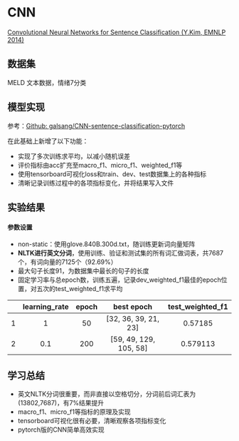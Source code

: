 # CNN

 [Convolutional Neural Networks for Sentence Classification (Y.Kim, EMNLP 2014)](http://www.aclweb.org/anthology/D14-1181)

## 数据集

MELD 文本数据，情绪7分类

## 模型实现

参考：[Github: galsang/CNN-sentence-classification-pytorch](https://github.com/galsang/CNN-sentence-classification-pytorch)

在此基础上新增了以下功能：

- 实现了多次训练求平均，以减小随机误差
- 评价指标由acc扩充至macro_f1、micro_f1、weighted_f1等
- 使用tensorboard可视化loss和train、dev、test数据集上的各种指标
- 清晰记录训练过程中的各项指标变化，并将结果写入文件

## 实验结果

#### 参数设置

- non-static：使用glove.840B.300d.txt，随训练更新词向量矩阵
- **NLTK进行英文分词**，使用训练、验证和测试集的所有词汇做词表，共7687个，有词向量的7125个（92.69%）
- 最大句子长度91，为数据集中最长的句子的长度
- 固定学习率与总epoch数，训练五遍，记录dev_weighted_f1最佳的epoch位置，对五次的test_weighted_f1求平均

|      | learning_rate | epoch |       best epoch       | test_weighted_f1 |
| :--: | :-----------: | :---: | :--------------------: | :--------------: |
|  1   |       1       |  50   |  [32, 36, 39, 21, 23]  |     0.57185      |
|  2   |      0.1      |  200  | [59, 49, 129, 105, 58] |     0.579113     |

## 学习总结

- 英文NLTK分词很重要，而非直接以空格切分，分词前后词汇表为(13802,7687)，有7%结果提升
- macro_f1、micro_f1等指标的原理及实现
- tensorboard可视化很有必要，清晰观察各项指标变化
- pytorch版的CNN简单高效实现


